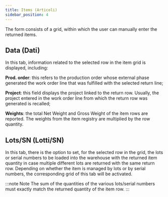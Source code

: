 ```yaml
---
title: Items (Articoli)
sidebar_position: 4
---
```


The form consists of a grid, within which the user can manually enter the returned items.

## Data (Dati)

In this tab, information related to the selected row in the item grid is displayed, including:

**Prod. order**: this refers to the production order whose external phase generated the work order line that was fulfilled with the selected return line;

**Project**: this field displays the project linked to the return row. Usually, the project entered in the work order line from which the return row was generated is recalled;

**Weights**: the total Net Weight and Gross Weight of the item rows are reported. The weights from the item registry are multiplied by the row quantity.

## Lots/SN (Lotti/SN)

In this tab, there is the option to set, for the selected row in the grid, the lots or serial numbers to be loaded into the warehouse with the returned item quantity in case multiple different lots are returned with the same return row. Depending on whether the item is managed by lots or by serial numbers, the corresponding grid of this tab will be activated.

:::note Note
The sum of the quantities of the various lots/serial numbers must exactly match the returned quantity of the item row.
:::